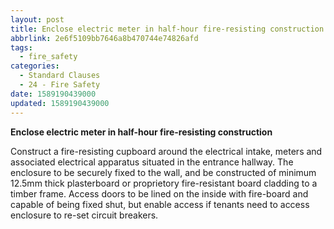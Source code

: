 ```yaml
---
layout: post
title: Enclose electric meter in half-hour fire-resisting construction
abbrlink: 2e6f5109bb7646a8b470744e74826afd
tags:
  - fire_safety
categories:
  - Standard Clauses
  - 24 - Fire Safety
date: 1589190439000
updated: 1589190439000
---
```


**Enclose electric meter in half-hour fire-resisting construction**

Construct a fire-resisting cupboard around the electrical intake, meters and associated electrical apparatus situated in the entrance hallway. The enclosure to be securely fixed to the wall, and be constructed of minimum 12.5mm thick plasterboard or proprietory fire-resistant board cladding to a timber frame. Access doors to be lined on the inside with fire-board and capable of being fixed shut, but enable access if tenants need to access enclosure to re-set circuit breakers.
